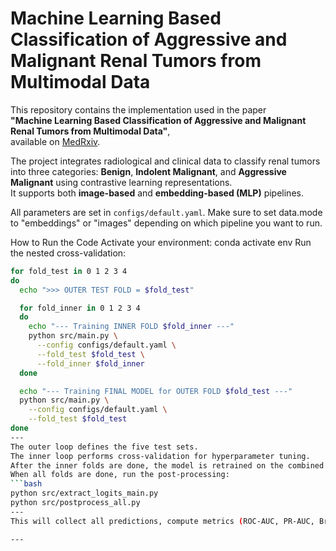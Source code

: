 # Machine Learning Based Classification of Aggressive and Malignant Renal Tumors from Multimodal Data

This repository contains the implementation used in the paper  
**"Machine Learning Based Classification of Aggressive and Malignant Renal Tumors from Multimodal Data"**,  
available on [MedRxiv](https://www.medrxiv.org/content/10.1101/2025.02.04.25321687v1.full.pdf).

The project integrates radiological and clinical data to classify renal tumors into three categories: **Benign**, **Indolent Malignant**, and **Aggressive Malignant** using contrastive learning representations.  
It supports both **image-based** and **embedding-based (MLP)** pipelines.


All parameters are set in `configs/default.yaml`. Make sure to set data.mode to "embeddings" or "images" depending on which pipeline you want to run.

How to Run the Code
Activate your environment:
conda activate env
Run the nested cross-validation:
```bash
for fold_test in 0 1 2 3 4
do
  echo ">>> OUTER TEST FOLD = $fold_test"

  for fold_inner in 0 1 2 3 4
  do
    echo "--- Training INNER FOLD $fold_inner ---"
    python src/main.py \
      --config configs/default.yaml \
      --fold_test $fold_test \
      --fold_inner $fold_inner
  done

  echo "--- Training FINAL MODEL for OUTER FOLD $fold_test ---"
  python src/main.py \
    --config configs/default.yaml \
    --fold_test $fold_test
done
---
The outer loop defines the five test sets.
The inner loop performs cross-validation for hyperparameter tuning.
After the inner folds are done, the model is retrained on the combined train+validation data for that outer fold.
When all folds are done, run the post-processing:
```bash
python src/extract_logits_main.py
python src/postprocess_all.py
---
This will collect all predictions, compute metrics (ROC-AUC, PR-AUC, Brier score, etc.), and generate the final plots and result tables.

---
